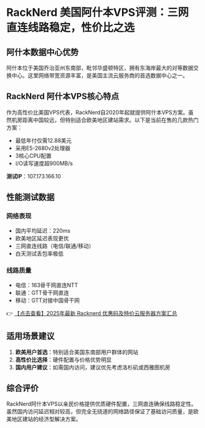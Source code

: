# RackNerd 美国阿什本VPS评测：三网直连线路稳定，性价比之选

## 阿什本数据中心优势

阿什本位于美国乔治亚州东南部，毗邻华盛顿特区，拥有东海岸最大的对等数据交换中心。这里网络带宽资源丰富，是美国主流云服务商的首选数据中心之一。

## RackNerd 阿什本VPS核心特点

作为高性价比美国VPS代表，RackNerd自2020年起就提供阿什本VPS方案。虽然机房距离中国较远，但特别适合欧美地区建站需求。以下是当前在售的几款热门方案：

- 最低年付仅需12.88美元
- 采用E5-2680v2处理器
- 3核心CPU配置
- I/O读写速度超900MB/s

**测试IP**：107.173.166.10

## 性能测试数据

### 网络表现
- 国内平均延迟：220ms
- 欧美地区延迟表现更优
- 三网直连线路（电信/联通/移动）
- 白天测试丢包率极低

### 线路质量
- 电信：163骨干网直连NTT
- 联通：GTT骨干网直连
- 移动：GTT对接中国骨干网

👉 [【点击查看】2025年最新 Racknerd 优惠码及特价云服务器方案汇总](https://bit.ly/Rack_Nerd)

## 适用场景建议

1. **欧美用户首选**：特别适合美国东南部用户群体的网站
2. **高性价比选择**：硬件配置与价格优势明显
3. **国内用户建议**：如需国内访问，建议优先考虑洛杉矶或西雅图机房

## 综合评价

RackNerd阿什本VPS以亲民价格提供优质硬件配置，三网直连确保线路稳定性。虽然国内访问延迟相对较高，但完全无绕道的网络路径保证了基础访问质量，是欧美地区建站的经济型解决方案。